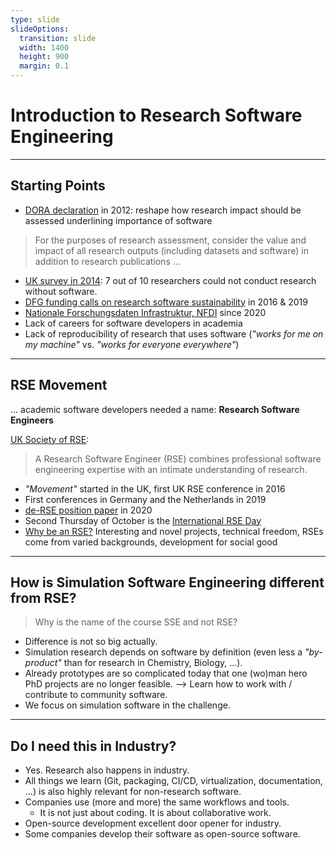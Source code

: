```yaml
---
type: slide
slideOptions:
  transition: slide
  width: 1400
  height: 900
  margin: 0.1
---
```


<style>
  .reveal strong {
    font-weight: bold;
    color: orange;
  }
  .reveal p {
    text-align: left;
  }
  .reveal section h1 {
    color: orange;
  }
  .reveal section h2 {
    color: orange;
  }
  .reveal code {
    font-family: 'Ubuntu Mono';
    color: orange;
  }
  .reveal section img {
    background:none;
    border:none;
    box-shadow:none;
  }
</style>

# Introduction to Research Software Engineering

---

## Starting Points

- [DORA declaration](https://sfdora.org/) in 2012: reshape how research impact should be assessed underlining importance of software

> For the purposes of research assessment, consider the value and impact of all research outputs (including datasets and software) in addition to research publications ...

- [UK survey in 2014](https://zenodo.org/record/1183562): 7 out of 10 researchers could not conduct research without software.
- [DFG funding calls on research software sustainability](https://www.dfg.de/en/research_funding/programmes/infrastructure/lis/funding_opportunities/call_proposal_software/) in 2016 & 2019
- [Nationale Forschungsdaten Infrastruktur, NFDI](https://www.nfdi.de/?lang=en) since 2020
- Lack of careers for software developers in academia
- Lack of reproducibility of research that uses software (*"works for me on my machine"* vs. *"works for everyone everywhere"*)

---

## RSE Movement

... academic software developers needed a name:
**Research Software Engineers**

[UK Society of RSE](https://society-rse.org/):

> A Research Software Engineer (RSE) combines professional software engineering expertise with an intimate understanding of research.

- *"Movement"* started in the UK, first UK RSE conference in 2016
- First conferences in Germany and the Netherlands in 2019
- [de-RSE position paper](https://f1000research.com/articles/9-295/v2) in 2020
- Second Thursday of October is the [International RSE Day](https://researchsoftware.org/council/intl-rse-day.html)
- [Why be an RSE?](https://researchit.blogs.bristol.ac.uk/2021/10/14/international-rse-day-why-be-an-rse/) Interesting and novel projects, technical freedom, RSEs come from varied backgrounds, development for social good

---

## How is Simulation Software Engineering different from RSE?

> Why is the name of the course SSE and not RSE?

- Difference is not so big actually.
- Simulation research depends on software by definition (even less a *"by-product"* than for research in Chemistry, Biology, ...).
- Already prototypes are so complicated today that one (wo)man hero PhD projects are no longer feasible. --> Learn how to work with / contribute to community software.
- We focus on simulation software in the challenge.

---

## Do I need this in Industry?

- Yes. Research also happens in industry.
- All things we learn (Git, packaging, CI/CD, virtualization, documentation, ...) is also highly relevant for non-research software.
- Companies use (more and more) the same workflows and tools.
    - It is not just about coding. It is about collaborative work.
- Open-source development excellent door opener for industry.
- Some companies develop their software as open-source software.
